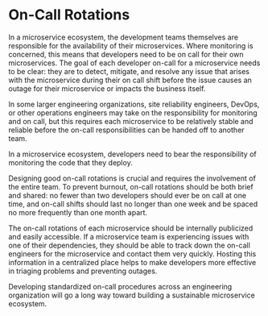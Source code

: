 # On-Call Rotations

In a microservice ecosystem, the development teams themselves are responsible for the availability of their microservices. Where monitoring is concerned, this means that developers need to be on call for their own microservices. The goal of each developer on-call for a microservice needs to be clear: they are to detect, mitigate, and resolve any issue that arises with the microservice during their on call shift before the issue causes an outage for their microservice or impacts the business itself.

In some larger engineering organizations, site reliability engineers, DevOps, or other operations engineers may take on the responsibility for monitoring and on call, but this requires each microservice to be relatively stable and reliable before the on-call responsibilities can be handed off to another team.

In a microservice ecosystem, developers need to bear the responsibility of monitoring the code that they deploy.

Designing good on-call rotations is crucial and requires the involvement of the entire team. To prevent burnout, on-call rotations should be both brief and shared: no fewer than two
developers should ever be on call at one time, and on-call shifts should last no longer than one week and be spaced no more frequently than one month apart.

The on-call rotations of each microservice should be internally publicized and easily accessible. If a microservice team is experiencing issues with one of their dependencies, they
should be able to track down the on-call engineers for the microservice and contact them very quickly. Hosting this information in a centralized place helps to make developers more
effective in triaging problems and preventing outages.

Developing standardized on-call procedures across an engineering organization will go a long way toward building a sustainable microservice ecosystem.